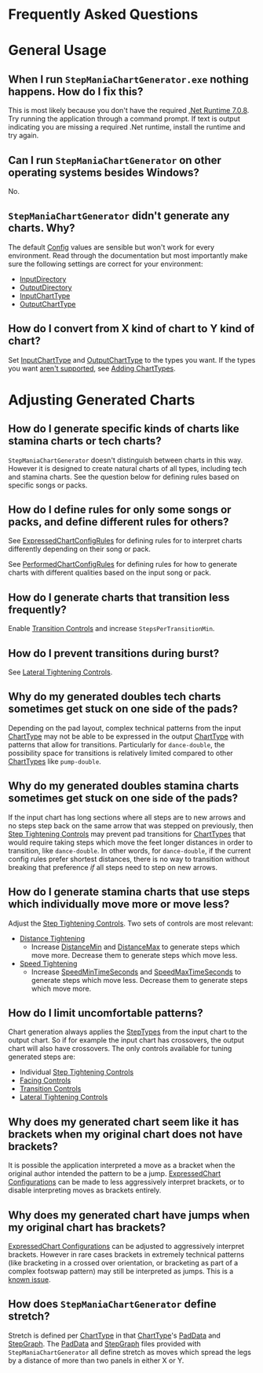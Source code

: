# Frequently Asked Questions

# General Usage

## When I run `StepManiaChartGenerator.exe` nothing happens. How do I fix this?

This is most likely because you don't have the required [.Net Runtime 7.0.8](https://dotnet.microsoft.com/en-us/download/dotnet/7.0). Try running the application through a command prompt. If text is output indicating you are missing a required .Net runtime, install the runtime and try again. 

## Can I run `StepManiaChartGenerator` on other operating systems besides Windows?

No.

## `StepManiaChartGenerator` didn't generate any charts. Why?

The default [Config](Config.md) values are sensible but won't work for every environment. Read through the documentation but most importantly make sure the following settings are correct for your environment:
- [InputDirectory](Config.md#inputdirectory)
- [OutputDirectory](Config.md#outputdirectory)
- [InputChartType](Config.md#inputcharttype)
- [OutputChartType](Config.md#outputcharttype)

## How do I convert from X kind of chart to Y kind of chart?

Set [InputChartType](Config.md#inputcharttype) and [OutputChartType](Config.md#outputcharttype) to the types you want. If the types you want [aren't supported](Config.md#supported-charttypes), see [Adding ChartTypes](Config.md#adding-charttypes).

# Adjusting Generated Charts

## How do I generate specific kinds of charts like stamina charts or tech charts?

`StepManiaChartGenerator` doesn't distinguish between charts in this way. However it is designed to create natural charts of all types, including tech and stamina charts. See the question below for defining rules based on specific songs or packs.

## How do I define rules for only some songs or packs, and define different rules for others?

See [ExpressedChartConfigRules](Config.md#expressedchartconfigrules) for defining rules for to interpret charts differently depending on their song or pack.

See [PerformedChartConfigRules](Config.md#performedchartconfigrules) for defining rules for how to generate charts with different qualities based on the input song or pack.

## How do I generate charts that transition less frequently?

Enable [Transition Controls](https://github.com/PerryAsleep/StepManiaLibrary/blob/main/StepManiaLibrary/docs/TransitionControls.md) and increase `StepsPerTransitionMin`.

## How do I prevent transitions during burst?

See [Lateral Tightening Controls](https://github.com/PerryAsleep/StepManiaLibrary/blob/main/StepManiaLibrary/docs/LateralTighteningControls.md).

## Why do my generated doubles tech charts sometimes get stuck on one side of the pads?

Depending on the pad layout, complex technical patterns from the input [ChartType](https://github.com/PerryAsleep/StepManiaLibrary/blob/main/StepManiaLibrary/docs/ChartType.md) may not be able to be expressed in the output [ChartType](https://github.com/PerryAsleep/StepManiaLibrary/blob/main/StepManiaLibrary/docs/ChartType.md) with patterns that allow for transitions. Particularly for `dance-double`, the possibility space for transitions is relatively limited compared to other [ChartTypes](https://github.com/PerryAsleep/StepManiaLibrary/blob/main/StepManiaLibrary/docs/ChartType.md) like `pump-double`.

## Why do my generated doubles stamina charts sometimes get stuck on one side of the pads?

If the input chart has long sections where all steps are to new arrows and no steps step back on the same arrow that was stepped on previously, then [Step Tightening Controls](https://github.com/PerryAsleep/StepManiaLibrary/blob/main/StepManiaLibrary/docs/StepTighteningControls.md) may prevent pad transitions for [ChartTypes](https://github.com/PerryAsleep/StepManiaLibrary/blob/main/StepManiaLibrary/docs/ChartType.md) that would require taking steps which move the feet longer distances in order to transition, like `dance-double`. In other words, for `dance-double`, if the current config rules prefer shortest distances, there is no way to transition without breaking that preference *if* all steps need to step on new arrows.

## How do I generate stamina charts that use steps which individually move more or move less?

Adjust the [Step Tightening Controls](https://github.com/PerryAsleep/StepManiaLibrary/blob/main/StepManiaLibrary/docs/StepTighteningControls.md). Two sets of controls are most relevant:
 - [Distance Tightening](https://github.com/PerryAsleep/StepManiaLibrary/blob/main/StepManiaLibrary/docs/StepTighteningControls.md#distance-tightening)
	- Increase [DistanceMin](https://github.com/PerryAsleep/StepManiaLibrary/blob/main/StepManiaLibrary/docs/StepTighteningControls.md#distancemin) and [DistanceMax](https://github.com/PerryAsleep/StepManiaLibrary/blob/main/StepManiaLibrary/docs/StepTighteningControls.md#distancemax) to generate steps which move more. Decrease them to generate steps which move less.
 - [Speed Tightening](https://github.com/PerryAsleep/StepManiaLibrary/blob/main/StepManiaLibrary/docs/StepTighteningControls.md#speed-tightening)
	- Increase [SpeedMinTimeSeconds](https://github.com/PerryAsleep/StepManiaLibrary/blob/main/StepManiaLibrary/docs/StepTighteningControls.md#speedmintimeseconds) and [SpeedMaxTimeSeconds](https://github.com/PerryAsleep/StepManiaLibrary/blob/main/StepManiaLibrary/docs/StepTighteningControls.md#speedmaxtimeseconds) to generate steps which move less. Decrease them to generate steps which move more.

## How do I limit uncomfortable patterns?

Chart generation always applies the [StepTypes](https://github.com/PerryAsleep/StepManiaLibrary/blob/main/StepManiaLibrary/docs/StepTypes.md) from the input chart to the output chart. So if for example the input chart has crossovers, the output chart will also have crossovers. The only controls available for tuning generated steps are:
 - Individual [Step Tightening Controls](https://github.com/PerryAsleep/StepManiaLibrary/blob/main/StepManiaLibrary/docs/StepTighteningControls.md)
 - [Facing Controls](https://github.com/PerryAsleep/StepManiaLibrary/blob/main/StepManiaLibrary/docs/FacingControls.md)
 - [Transition Controls](https://github.com/PerryAsleep/StepManiaLibrary/blob/main/StepManiaLibrary/docs/TransitionControls.md)
 - [Lateral Tightening Controls](https://github.com/PerryAsleep/StepManiaLibrary/blob/main/StepManiaLibrary/docs/LateralTighteningControls.md)

## Why does my generated chart seem like it has brackets when my original chart does not have brackets?

 It is possible the application interpreted a move as a bracket when the original author intended the pattern to be a jump. [ExpressedChart Configurations](https://github.com/PerryAsleep/StepManiaLibrary/blob/main/StepManiaLibrary/docs/ExpressedChart.md#expressedchart-configuration) can be made to less aggressively interpret brackets, or to disable interpreting moves as brackets entirely.

## Why does my generated chart have jumps when my original chart has brackets?

[ExpressedChart Configurations](https://github.com/PerryAsleep/StepManiaLibrary/blob/main/StepManiaLibrary/docs/ExpressedChart.md#expressedchart-configuration) can be adjusted to aggressively interpret brackets. However in rare cases brackets in extremely technical patterns (like bracketing in a crossed over orientation, or bracketing as part of a complex footswap pattern) may still be interpreted as jumps. This is a [known issue](KnownIssues.md).

## How does `StepManiaChartGenerator` define stretch?

Stretch is defined per [ChartType](https://github.com/PerryAsleep/StepManiaLibrary/blob/main/StepManiaLibrary/docs/ChartType.md) in that [ChartType](https://github.com/PerryAsleep/StepManiaLibrary/blob/main/StepManiaLibrary/docs/ChartType.md)'s [PadData](https://github.com/PerryAsleep/StepManiaLibrary/blob/main/StepManiaLibrary/docs/PadData.md) and [StepGraph](https://github.com/PerryAsleep/StepManiaLibrary/blob/main/StepManiaLibrary/docs/StepGraphs.md). The [PadData](https://github.com/PerryAsleep/StepManiaLibrary/blob/main/StepManiaLibrary/docs/PadData.md) and [StepGraph](https://github.com/PerryAsleep/StepManiaLibrary/blob/main/StepManiaLibrary/docs/StepGraphs.md) files provided with `StepManiaChartGenerator` all define stretch as moves which spread the legs by a distance of more than two panels in either X or Y.
